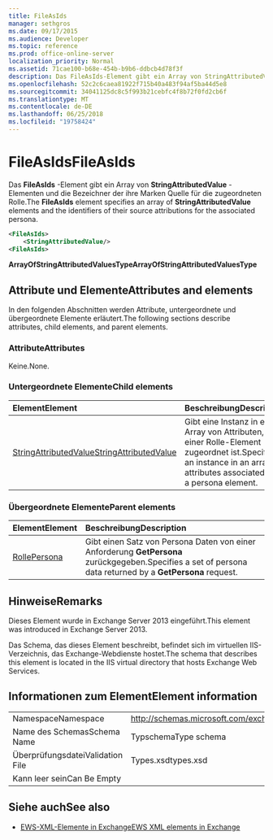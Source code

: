 ```yaml
---
title: FileAsIds
manager: sethgros
ms.date: 09/17/2015
ms.audience: Developer
ms.topic: reference
ms.prod: office-online-server
localization_priority: Normal
ms.assetid: 71cae100-b68e-454b-b9b6-ddbcb4d78f3f
description: Das FileAsIds-Element gibt ein Array von StringAttributedValue-Elementen und die Bezeichner der ihre Marken Quelle für die zugeordneten Rolle.
ms.openlocfilehash: 52c2c6caea81922f715b40a483f94af5ba44d5e8
ms.sourcegitcommit: 34041125dc8c5f993b21cebfc4f8b72f0fd2cb6f
ms.translationtype: MT
ms.contentlocale: de-DE
ms.lasthandoff: 06/25/2018
ms.locfileid: "19758424"
---
```

# <a name="fileasids"></a><span data-ttu-id="79d54-103">FileAsIds</span><span class="sxs-lookup"><span data-stu-id="79d54-103">FileAsIds</span></span>

<span data-ttu-id="79d54-104">Das **FileAsIds** -Element gibt ein Array von **StringAttributedValue** -Elementen und die Bezeichner der ihre Marken Quelle für die zugeordneten Rolle.</span><span class="sxs-lookup"><span data-stu-id="79d54-104">The **FileAsIds** element specifies an array of **StringAttributedValue** elements and the identifiers of their source attributions for the associated persona.</span></span> 
  
```XML
<FileAsIds>
    <StringAttributedValue/>
<FileAsIds>
```

 <span data-ttu-id="79d54-105">**ArrayOfStringAttributedValuesType**</span><span class="sxs-lookup"><span data-stu-id="79d54-105">**ArrayOfStringAttributedValuesType**</span></span>
## <a name="attributes-and-elements"></a><span data-ttu-id="79d54-106">Attribute und Elemente</span><span class="sxs-lookup"><span data-stu-id="79d54-106">Attributes and elements</span></span>

<span data-ttu-id="79d54-107">In den folgenden Abschnitten werden Attribute, untergeordnete und übergeordnete Elemente erläutert.</span><span class="sxs-lookup"><span data-stu-id="79d54-107">The following sections describe attributes, child elements, and parent elements.</span></span>
  
### <a name="attributes"></a><span data-ttu-id="79d54-108">Attribute</span><span class="sxs-lookup"><span data-stu-id="79d54-108">Attributes</span></span>

<span data-ttu-id="79d54-109">Keine.</span><span class="sxs-lookup"><span data-stu-id="79d54-109">None.</span></span>
  
### <a name="child-elements"></a><span data-ttu-id="79d54-110">Untergeordnete Elemente</span><span class="sxs-lookup"><span data-stu-id="79d54-110">Child elements</span></span>

|<span data-ttu-id="79d54-111">**Element**</span><span class="sxs-lookup"><span data-stu-id="79d54-111">**Element**</span></span>|<span data-ttu-id="79d54-112">**Beschreibung**</span><span class="sxs-lookup"><span data-stu-id="79d54-112">**Description**</span></span>|
|:-----|:-----|
|[<span data-ttu-id="79d54-113">StringAttributedValue</span><span class="sxs-lookup"><span data-stu-id="79d54-113">StringAttributedValue</span></span>](stringattributedvalue.md) <br/> |<span data-ttu-id="79d54-114">Gibt eine Instanz in ein Array von Attributen, die einer Rolle-Element zugeordnet ist.</span><span class="sxs-lookup"><span data-stu-id="79d54-114">Specifies an instance in an array of attributes associated with a persona element.</span></span>  <br/> |
   
### <a name="parent-elements"></a><span data-ttu-id="79d54-115">Übergeordnete Elemente</span><span class="sxs-lookup"><span data-stu-id="79d54-115">Parent elements</span></span>

|<span data-ttu-id="79d54-116">**Element**</span><span class="sxs-lookup"><span data-stu-id="79d54-116">**Element**</span></span>|<span data-ttu-id="79d54-117">**Beschreibung**</span><span class="sxs-lookup"><span data-stu-id="79d54-117">**Description**</span></span>|
|:-----|:-----|
|[<span data-ttu-id="79d54-118">Rolle</span><span class="sxs-lookup"><span data-stu-id="79d54-118">Persona</span></span>](persona.md) <br/> |<span data-ttu-id="79d54-119">Gibt einen Satz von Persona Daten von einer Anforderung **GetPersona** zurückgegeben.</span><span class="sxs-lookup"><span data-stu-id="79d54-119">Specifies a set of persona data returned by a **GetPersona** request.</span></span>  <br/> |
   
## <a name="remarks"></a><span data-ttu-id="79d54-120">Hinweise</span><span class="sxs-lookup"><span data-stu-id="79d54-120">Remarks</span></span>

<span data-ttu-id="79d54-121">Dieses Element wurde in Exchange Server 2013 eingeführt.</span><span class="sxs-lookup"><span data-stu-id="79d54-121">This element was introduced in Exchange Server 2013.</span></span>
  
<span data-ttu-id="79d54-122">Das Schema, das dieses Element beschreibt, befindet sich im virtuellen IIS-Verzeichnis, das Exchange-Webdienste hostet.</span><span class="sxs-lookup"><span data-stu-id="79d54-122">The schema that describes this element is located in the IIS virtual directory that hosts Exchange Web Services.</span></span>
  
## <a name="element-information"></a><span data-ttu-id="79d54-123">Informationen zum Element</span><span class="sxs-lookup"><span data-stu-id="79d54-123">Element information</span></span>

|||
|:-----|:-----|
|<span data-ttu-id="79d54-124">Namespace</span><span class="sxs-lookup"><span data-stu-id="79d54-124">Namespace</span></span>  <br/> |http://schemas.microsoft.com/exchange/services/2006/types  <br/> |
|<span data-ttu-id="79d54-125">Name des Schemas</span><span class="sxs-lookup"><span data-stu-id="79d54-125">Schema Name</span></span>  <br/> |<span data-ttu-id="79d54-126">Typschema</span><span class="sxs-lookup"><span data-stu-id="79d54-126">Type schema</span></span>  <br/> |
|<span data-ttu-id="79d54-127">Überprüfungsdatei</span><span class="sxs-lookup"><span data-stu-id="79d54-127">Validation File</span></span>  <br/> |<span data-ttu-id="79d54-128">Types.xsd</span><span class="sxs-lookup"><span data-stu-id="79d54-128">types.xsd</span></span>  <br/> |
|<span data-ttu-id="79d54-129">Kann leer sein</span><span class="sxs-lookup"><span data-stu-id="79d54-129">Can Be Empty</span></span>  <br/> ||
   
## <a name="see-also"></a><span data-ttu-id="79d54-130">Siehe auch</span><span class="sxs-lookup"><span data-stu-id="79d54-130">See also</span></span>



- [<span data-ttu-id="79d54-131">EWS-XML-Elemente in Exchange</span><span class="sxs-lookup"><span data-stu-id="79d54-131">EWS XML elements in Exchange</span></span>](ews-xml-elements-in-exchange.md)

